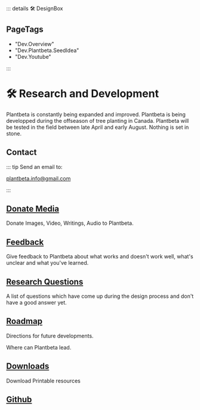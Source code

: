 ::: details 🛠 <dev>DesignBox</dev> 

<h2>PageTags</h2>

- "Dev.Overview"
- "Dev.Plantbeta.SeedIdea"
- "Dev.Youtube"

:::

# 🛠 Research and Development

Plantbeta is constantly being expanded and improved. Plantbeta is being developped during the offseason of tree planting in Canada. Plantbeta will be tested in the field between late April and early August. Nothing is set in stone.

## Contact

::: tip Send an email to:

plantbeta.info@gmail.com

:::

## [Donate Media](/dev/Donation)

Donate Images, Video, Writings, Audio to Plantbeta.

## [Feedback](/dev/Feedback)

Give feedback to Plantbeta about what works and doesn't work well, what's unclear and what you've learned. 

## [Research Questions](/dev/ResearchQuestions)

A list of questions which have come up during the design process and don't have a good answer yet. 

## [Roadmap](/dev/Roadmap)

Directions for future developments.

Where can Plantbeta lead.

## [Downloads](/dev/Downloads)

Download Printable resources

## [Github](https://github.com/klimbeta/plantbeta)
